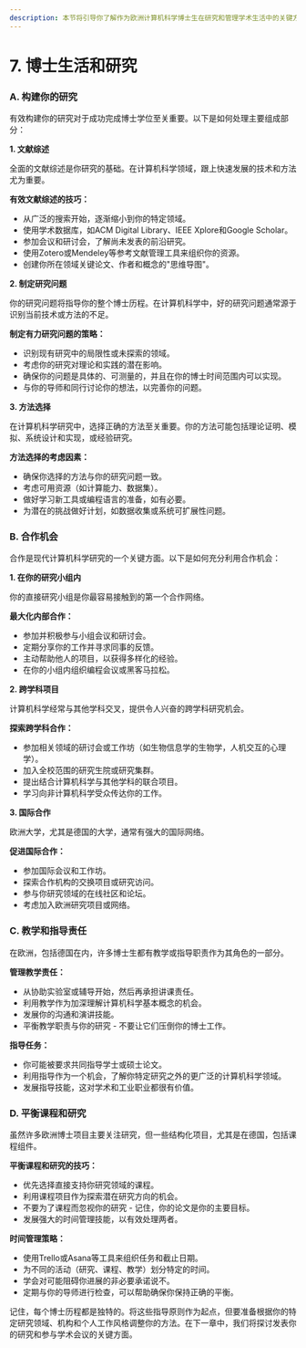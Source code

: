 ```yaml
---
description: 本节将引导你了解作为欧洲计算机科学博士生在研究和管理学术生活中的关键方面，重点介绍德国的体系。
---
```


# 7. 博士生活和研究

### A. 构建你的研究

有效构建你的研究对于成功完成博士学位至关重要。以下是如何处理主要组成部分：

**1. 文献综述**

全面的文献综述是你研究的基础。在计算机科学领域，跟上快速发展的技术和方法尤为重要。

**有效文献综述的技巧：**

* 从广泛的搜索开始，逐渐缩小到你的特定领域。
* 使用学术数据库，如ACM Digital Library、IEEE Xplore和Google Scholar。
* 参加会议和研讨会，了解尚未发表的前沿研究。
* 使用Zotero或Mendeley等参考文献管理工具来组织你的资源。
* 创建你所在领域关键论文、作者和概念的"思维导图"。

**2. 制定研究问题**

你的研究问题将指导你的整个博士历程。在计算机科学中，好的研究问题通常源于识别当前技术或方法的不足。

**制定有力研究问题的策略：**

* 识别现有研究中的局限性或未探索的领域。
* 考虑你的研究对理论和实践的潜在影响。
* 确保你的问题是具体的、可测量的，并且在你的博士时间范围内可以实现。
* 与你的导师和同行讨论你的想法，以完善你的问题。

**3. 方法选择**

在计算机科学研究中，选择正确的方法至关重要。你的方法可能包括理论证明、模拟、系统设计和实现，或经验研究。

**方法选择的考虑因素：**

* 确保你选择的方法与你的研究问题一致。
* 考虑可用资源（如计算能力、数据集）。
* 做好学习新工具或编程语言的准备，如有必要。
* 为潜在的挑战做好计划，如数据收集或系统可扩展性问题。

### B. 合作机会

合作是现代计算机科学研究的一个关键方面。以下是如何充分利用合作机会：

**1. 在你的研究小组内**

你的直接研究小组是你最容易接触到的第一个合作网络。

**最大化内部合作：**

* 参加并积极参与小组会议和研讨会。
* 定期分享你的工作并寻求同事的反馈。
* 主动帮助他人的项目，以获得多样化的经验。
* 在你的小组内组织编程会议或黑客马拉松。

**2. 跨学科项目**

计算机科学经常与其他学科交叉，提供令人兴奋的跨学科研究机会。

**探索跨学科合作：**

* 参加相关领域的研讨会或工作坊（如生物信息学的生物学，人机交互的心理学）。
* 加入全校范围的研究生院或研究集群。
* 提出结合计算机科学与其他学科的联合项目。
* 学习向非计算机科学受众传达你的工作。

**3. 国际合作**

欧洲大学，尤其是德国的大学，通常有强大的国际网络。

**促进国际合作：**

* 参加国际会议和工作坊。
* 探索合作机构的交换项目或研究访问。
* 参与你研究领域的在线社区和论坛。
* 考虑加入欧洲研究项目或网络。

### C.  教学和指导责任

在欧洲，包括德国在内，许多博士生都有教学或指导职责作为其角色的一部分。

**管理教学责任：**

* 从协助实验室或辅导开始，然后再承担讲课责任。
* 利用教学作为加深理解计算机科学基本概念的机会。
* 发展你的沟通和演讲技能。
* 平衡教学职责与你的研究 - 不要让它们压倒你的博士工作。

**指导任务：**

* 你可能被要求共同指导学士或硕士论文。
* 利用指导作为一个机会，了解你特定研究之外的更广泛的计算机科学领域。
* 发展指导技能，这对学术和工业职业都很有价值。

### D. 平衡课程和研究

虽然许多欧洲博士项目主要关注研究，但一些结构化项目，尤其是在德国，包括课程组件。

**平衡课程和研究的技巧：**

* 优先选择直接支持你研究领域的课程。
* 利用课程项目作为探索潜在研究方向的机会。
* 不要为了课程而忽视你的研究 - 记住，你的论文是你的主要目标。
* 发展强大的时间管理技能，以有效处理两者。

**时间管理策略：**

* 使用Trello或Asana等工具来组织任务和截止日期。
* 为不同的活动（研究、课程、教学）划分特定的时间。
* 学会对可能阻碍你进展的非必要承诺说不。
* 定期与你的导师进行检查，可以帮助确保你保持正确的平衡。

记住，每个博士历程都是独特的。将这些指导原则作为起点，但要准备根据你的特定研究领域、机构和个人工作风格调整你的方法。在下一章中，我们将探讨发表你的研究和参与学术会议的关键方面。
